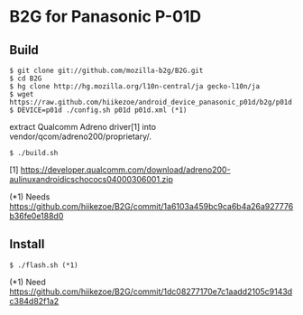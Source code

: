 # B2G for Panasonic P-01D

## Build

    $ git clone git://github.com/mozilla-b2g/B2G.git
    $ cd B2G
    $ hg clone http://hg.mozilla.org/l10n-central/ja gecko-l10n/ja
    $ wget https://raw.github.com/hiikezoe/android_device_panasonic_p01d/b2g/p01d.xml
    $ DEVICE=p01d ./config.sh p01d p01d.xml (*1)

extract Qualcomm Adreno driver[1] into vendor/qcom/adreno200/proprietary/.

    $ ./build.sh


[1] https://developer.qualcomm.com/download/adreno200-aulinuxandroidicschococs04000306001.zip

(*1) Needs https://github.com/hiikezoe/B2G/commit/1a6103a459bc9ca6b4a26a927776b36fe0e188d0

## Install
    $ ./flash.sh (*1)

(*1) Need https://github.com/hiikezoe/B2G/commit/1dc08277170e7c1aadd2105c9143dc384d82f1a2
